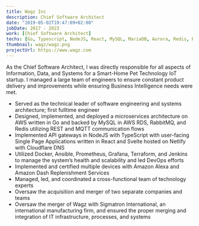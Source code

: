 ```yaml
---
title: Wagz Inc
description: Chief Software Architect
date: "2019-05-02T19:47:09+02:00"
jobDate: 2017 - 2023
work: [Chief Software Architect]
techs: [Go, Typescript, NodeJS, React, MySQL, MariaDB, Aurora, Redis, RabbitMQ, Docker, Kubernetes, Ansible, Segment, Stripe, Chargify, AWS, Digital Ocean]
thumbnail: wagz/wagz.png
projectUrl: https://www.wagz.com
---
```


As the Chief Software Architect, I was directly responsible for all aspects of Information, Data, and Systems for a Smart-Home Pet Technology IoT startup. I managed a large team of engineers to ensure constant product delivery and improvements while ensuring Business Intelligence needs were met.

- Served as the technical leader of software engineering and systems architecture; first fulltime engineer
- Designed, implemented, and deployed a microservices architecture on AWS written in Go and backed by MySQL in AWS RDS, RabbitMQ, and Redis utilizing REST and MQTT communication flows
- Implemented API gateways in NodeJS with TypeScript with user-facing Single Page Applications written in React and Svelte hosted on Netlify with Cloudflare DNS
- Utilized Docker, Ansible, Prometheus, Grafana, Terraform, and Jenkins to manage the system’s health and scalability and led DevOps efforts
- Implemented and certified multiple devices with Amazon Alexa and Amazon Dash Replenishment Services
- Managed, led, and coordinated a cross-functional team of technology experts
- Oversaw the acquisition and merger of two separate companies and teams
- Oversaw the merger of Wagz with Sigmatron International, an international manufacturing firm, and ensured the proper merging and integration of IT infrastructure, processes, and systems
